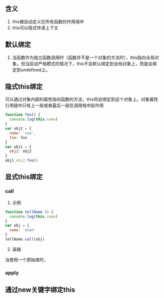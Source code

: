 ## 含义
1. this被自动定义在所有函数的作用域中
2. this可以隐式传递上下文

## 默认绑定
1. 当函数作为独立函数调用时（函数并不是一个对象的方法时），this指向全局对象。但当启动严格模式的情况下，this不会默认绑定到全局对象上，而是会绑定到undefined上。



## 隐式this绑定
可以通过对象内部的属性指向函数的方法，this将会绑定到这个对象上。对象属性引用链中只有上一层或者最后一层在调用栈中起作用

```javascript
function foo() {
  console.log(this.name)
}
var obj2 = {
  name: 'zzw',
  foo: foo
}
var obj1 = {
  obj2: obj2
}
obj1.obj2.foo()
```

## 显式this绑定
### call
1. 示例

```javascript
function tellName () {
  console.log(this.name)
}
var obj = {
  name: 'evan'
}
tellName.call(obj)
```

2. 装箱

当使用一个原始值时，

### apply
## 通过new关键字绑定this

